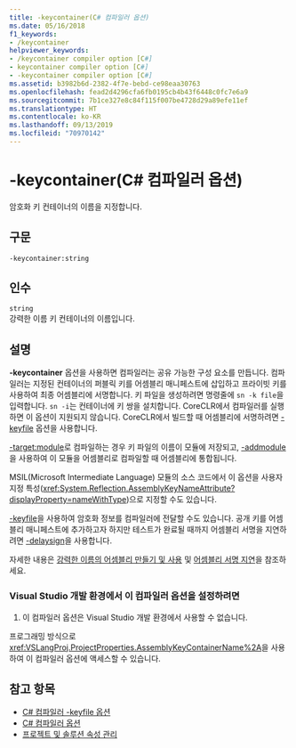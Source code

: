 ```yaml
---
title: -keycontainer(C# 컴파일러 옵션)
ms.date: 05/16/2018
f1_keywords:
- /keycontainer
helpviewer_keywords:
- /keycontainer compiler option [C#]
- keycontainer compiler option [C#]
- -keycontainer compiler option [C#]
ms.assetid: b3982b6d-2382-4f7e-bebd-ce98eaa30763
ms.openlocfilehash: fead2d4296cfa6fb0195cb4b43f6448c0fc7e6a9
ms.sourcegitcommit: 7b1ce327e8c84f115f007be4728d29a89efe11ef
ms.translationtype: HT
ms.contentlocale: ko-KR
ms.lasthandoff: 09/13/2019
ms.locfileid: "70970142"
---
```

# <a name="-keycontainer-c-compiler-options"></a>-keycontainer(C# 컴파일러 옵션)
암호화 키 컨테이너의 이름을 지정합니다.  
  
## <a name="syntax"></a>구문  
  
```console  
-keycontainer:string  
```  
  
## <a name="arguments"></a>인수  
 `string`  
 강력한 이름 키 컨테이너의 이름입니다.  
  
## <a name="remarks"></a>설명  
 **-keycontainer** 옵션을 사용하면 컴파일러는 공유 가능한 구성 요소를 만듭니다. 컴파일러는 지정된 컨테이너의 퍼블릭 키를 어셈블리 매니페스트에 삽입하고 프라이빗 키를 사용하여 최종 어셈블리에 서명합니다. 키 파일을 생성하려면 명령줄에 `sn -k file`을 입력합니다. `sn -i`는 컨테이너에 키 쌍을 설치합니다. CoreCLR에서 컴파일러를 실행하면 이 옵션이 지원되지 않습니다. CoreCLR에서 빌드할 때 어셈블리에 서명하려면 [-keyfile](keyfile-compiler-option.md) 옵션을 사용합니다.
  
 [-target:module](./target-module-compiler-option.md)로 컴파일하는 경우 키 파일의 이름이 모듈에 저장되고, [-addmodule](./addmodule-compiler-option.md)을 사용하여 이 모듈을 어셈블리로 컴파일할 때 어셈블리에 통합됩니다.  
  
 MSIL(Microsoft Intermediate Language) 모듈의 소스 코드에서 이 옵션을 사용자 지정 특성(<xref:System.Reflection.AssemblyKeyNameAttribute?displayProperty=nameWithType>)으로 지정할 수도 있습니다.  
  
 [-keyfile](./keyfile-compiler-option.md)을 사용하여 암호화 정보를 컴파일러에 전달할 수도 있습니다. 공개 키를 어셈블리 매니페스트에 추가하고자 하지만 테스트가 완료될 때까지 어셈블리 서명을 지연하려면 [-delaysign](./delaysign-compiler-option.md)을 사용합니다.  
  
 자세한 내용은 [강력한 이름의 어셈블리 만들기 및 사용](../../../standard/assembly/create-use-strong-named.md) 및 [어셈블리 서명 지연](../../../standard/assembly/delay-sign.md)을 참조하세요.  
  
### <a name="to-set-this-compiler-option-in-the-visual-studio-development-environment"></a>Visual Studio 개발 환경에서 이 컴파일러 옵션을 설정하려면  
  
1. 이 컴파일러 옵션은 Visual Studio 개발 환경에서 사용할 수 없습니다.  
  
 프로그래밍 방식으로 <xref:VSLangProj.ProjectProperties.AssemblyKeyContainerName%2A>을 사용하여 이 컴파일러 옵션에 액세스할 수 있습니다.  
  
## <a name="see-also"></a>참고 항목

- [C# 컴파일러 -keyfile 옵션](keyfile-compiler-option.md)
- [C# 컴파일러 옵션](index.md)
- [프로젝트 및 솔루션 속성 관리](/visualstudio/ide/managing-project-and-solution-properties)
